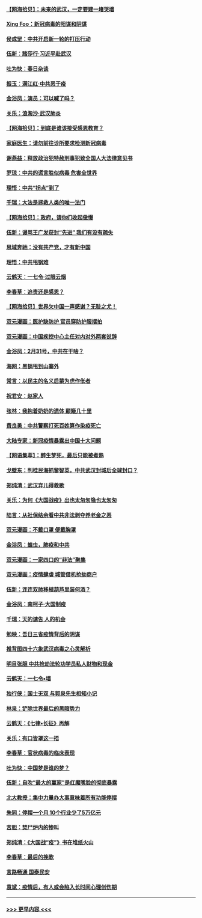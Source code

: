 #### [【网海拾贝】：未来的武汉，一定要建一堵哭墙](../pages/nsc993/n11938684.md?t=03141431) 
#### [Xing Foo：新冠病毒的阳谋和阴谋](../pages/nsc993/n11936086.md?t=03141431) 
#### [侯成罡：中共开启新一轮的打压行动](../pages/nsc993/n11935730.md?t=03141431) 
#### [伍新：踏莎行‧习近平赴武汉](../pages/nsc993/n11935157.md?t=03141431) 
#### [吐为快：春日杂谈](../pages/nsc993/n11934776.md?t=03141431) 
#### [振玉：满江红‧中共恶于疫](../pages/nsc993/n11934647.md?t=03141431) 
#### [金浴凤：演员：可以喊了吗？](../pages/nsc993/n11934602.md?t=03141431) 
#### [关乐：浪淘沙·武汉肺炎](../pages/nsc993/n11931792.md?t=03141431) 
#### [【网海拾贝】：到底是谁该接受感恩教育？](../pages/nsc993/n11931552.md?t=03141431) 
#### [家庭医生：请勿前往诊所要求检测新冠病毒](../pages/nsc993/n11929190.md?t=03141431) 
#### [谢燕益：释放政治犯特赦刑事犯致全国人大法律意见书](../pages/nsc993/n11928978.md?t=03141431) 
#### [罗琼：中共的谎言胜似病毒 危害全世界](../pages/nsc993/n11922636.md?t=03141431) 
#### [理悟：中共“拐点”到了](../pages/nsc993/n11928496.md?t=03141431) 
#### [千瑞：大法是拯救人类的唯一法门](../pages/nsc993/n11927637.md?t=03141431) 
#### [【网海拾贝】：政府，请你们收起傲慢](../pages/nsc993/n11926932.md?t=03141431) 
#### [伍新：谩骂王广发获封“先进” 我们有没有疏失](../pages/nsc993/n11926101.md?t=03141431) 
#### [思域奔驰：没有共产党，才有新中国](../pages/nsc993/n11926058.md?t=03141431) 
#### [理悟：中共甩锅难](../pages/nsc993/n11925355.md?t=03141431) 
#### [云鹤天：一七令·过眼云烟](../pages/nsc993/n11925284.md?t=03141431) 
#### [李春草：追责还是感恩？](../pages/nsc993/n11925274.md?t=03141431) 
#### [【网海拾贝】世界欠中国一声感谢？无耻之尤！](../pages/nsc993/n11925239.md?t=03141431) 
#### [双元漫画：医护缺防护 官员穿防护服摆拍](../pages/nsc993/n11923899.md?t=03141431) 
#### [双元漫画：中国疾控中心主任对内对外两套说辞](../pages/nsc993/n11921994.md?t=03141431) 
#### [金浴凤：2月31号，中共在干啥？](../pages/nsc993/n11922706.md?t=03141431) 
#### [海网：黑锅甩到山寨外](../pages/nsc993/n11922688.md?t=03141431) 
#### [常言：以民主的名义启蒙为虎作伥者](../pages/nsc993/n11922217.md?t=03141431) 
#### [祝君安：赵家人](../pages/nsc993/n11922209.md?t=03141431) 
#### [张林：我抱着奶奶的遗体 颠簸几十里](../pages/nsc993/n11920945.md?t=03141431) 
#### [费良勇：中共警察打死百姓算作染疫死亡](../pages/nsc993/n11919264.md?t=03141431) 
#### [大陆专家：新冠疫情暴露出中国十大问题](../pages/nsc993/n11919187.md?t=03141431) 
#### [【网语集萃】：醉生梦死，最后只能被煮熟](../pages/nsc993/n11918994.md?t=03141431) 
#### [戈壁东：判桂民海抓黎智英，中共武汉封城后全球封口？](../pages/nsc993/n11917982.md?t=03141431) 
#### [郑纯清：武汉弃儿得救歌](../pages/nsc993/n11917881.md?t=03141431) 
#### [关乐：为何《大国战疫》出也太匆匆隐也太匆匆](../pages/nsc993/n11917792.md?t=03141431) 
#### [陆言：从社保结余看中共非法剥夺养老金之恶](../pages/nsc993/n11917084.md?t=03141431) 
#### [双元漫画：不戴口罩 便戴胸罩](../pages/nsc993/n11916447.md?t=03141431) 
#### [金浴凤：蝗虫，肺疫和中共](../pages/nsc993/n11916904.md?t=03141431) 
#### [双元漫画：一家四口的“非法”聚集](../pages/nsc993/n11916378.md?t=03141431) 
#### [双元漫画：疫情肆虐 城管借机抢劫商户](../pages/nsc993/n11916310.md?t=03141431) 
#### [伍新：连连双肺移植葫芦里装何酒？](../pages/nsc993/n11913667.md?t=03141431) 
#### [金浴凤：南柯子·大国制疫](../pages/nsc993/n11913657.md?t=03141431) 
#### [千瑞：天的谴告  人的机会](../pages/nsc993/n11913309.md?t=03141431) 
#### [勉映：吾日三省疫情背后的阴谋](../pages/nsc993/n11913079.md?t=03141431) 
#### [推背图四十六象武汉病毒之心灵解析](../pages/nsc993/n11911761.md?t=03141431) 
#### [明目张胆 中共抢劫法轮功学员私人财物和现金](../pages/nsc993/n11910262.md?t=03141431) 
#### [云鹤天：一七令▪墙](../pages/nsc993/n11910627.md?t=03141431) 
#### [独行侠：国士无双 与郭泉先生相知小记](../pages/nsc993/n11910613.md?t=03141431) 
#### [林泉：铲除世界最后的黑暗势力](../pages/nsc993/n11909320.md?t=03141431) 
#### [云鹤天：《七律▪长征》再解](../pages/nsc993/n11909327.md?t=03141431) 
#### [关乐：有口皆罩这一捂](../pages/nsc993/n11908393.md?t=03141431) 
#### [李春草：官状病毒的临床表现](../pages/nsc993/n11908339.md?t=03141431) 
#### [吐为快：中国梦是谁的梦？](../pages/nsc993/n11906564.md?t=03141431) 
#### [伍新：自吹“最大的赢家”是红魔嘴脸的彻底暴露](../pages/nsc993/n11906407.md?t=03141431) 
#### [北大教授：集中力量办大事意味着所有功能停摆](../pages/nsc993/n11904800.md?t=03141431) 
#### [朱同：停摆一个月 10个行业少了5万亿元](../pages/nsc993/n11904498.md?t=03141431) 
#### [苦胆：焚尸炉内的惨叫](../pages/nsc993/n11904479.md?t=03141431) 
#### [郑纯清：《大国战“疫”》书在堆纸火山](../pages/nsc993/n11904450.md?t=03141431) 
#### [李春草：最后的挽歌](../pages/nsc993/n11904441.md?t=03141431) 
#### [言路畅通 国泰民安](../pages/nsc993/n11904222.md?t=03141431) 
#### [袁斌：疫情后，有人或会陷入长时间心理创伤期](../pages/nsc993/n11901514.md?t=03141431) 

----
#### [ >>> 更早内容 <<< ](../indexes/nsc993-earlier.md)
